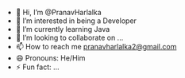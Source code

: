 - 👋 Hi, I’m @PranavHarlalka
- 👀 I’m interested in being a Developer
- 🌱 I’m currently learning Java
- 💞️ I’m looking to collaborate on ...
- 📫 How to reach me pranavharlalka2@gmail.com
- 😄 Pronouns: He/Him
- ⚡ Fun fact: ...

<!---
PranavHarlalka/PranavHarlalka is a ✨ special ✨ repository because its `README.md` (this file) appears on your GitHub profile.
You can click the Preview link to take a look at your changes.
--->
